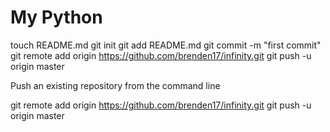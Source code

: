 My Python
=========

touch README.md
git init
git add README.md
git commit -m "first commit"
git remote add origin https://github.com/brenden17/infinity.git
git push -u origin master

Push an existing repository from the command line

git remote add origin https://github.com/brenden17/infinity.git
git push -u origin master

